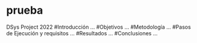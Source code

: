 # prueba
DSys Project 2022
#Introducción
...
#Objetivos
...
#Metodología
...
#Pasos de Ejecución y requisitos
...
#Resultados
...
#Conclusiones
...

